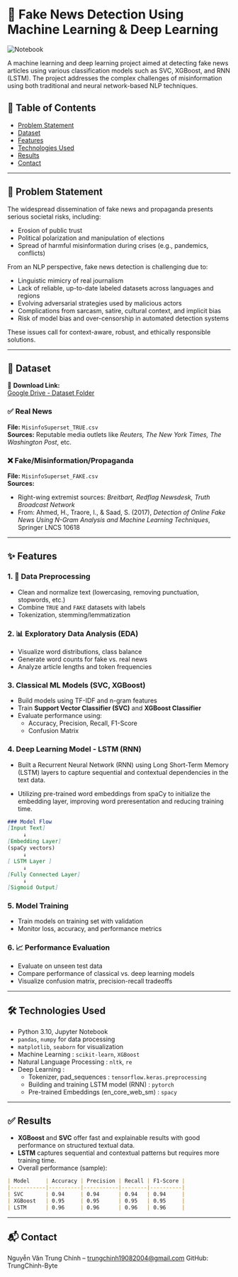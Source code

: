 # 📰 Fake News Detection Using Machine Learning & Deep Learning

![Notebook](https://img.shields.io/badge/Tool-Jupyter_Notebook-orange.svg)

A machine learning and deep learning project aimed at detecting fake news articles using various classification models such as SVC, XGBoost, and RNN (LSTM). The project addresses the complex challenges of misinformation using both traditional and neural network-based NLP techniques.


## 📂 Table of Contents
- [Problem Statement](#-problem-statement)
- [Dataset](#-dataset)
- [Features](#-features)
- [Technologies Used](#-technologies-used)
- [Results](#-results)
- [Contact](#-contact)

---

## 🧠 Problem Statement

The widespread dissemination of fake news and propaganda presents serious societal risks, including:

- Erosion of public trust
- Political polarization and manipulation of elections
- Spread of harmful misinformation during crises (e.g., pandemics, conflicts)

From an NLP perspective, fake news detection is challenging due to:

- Linguistic mimicry of real journalism
- Lack of reliable, up-to-date labeled datasets across languages and regions
- Evolving adversarial strategies used by malicious actors
- Complications from sarcasm, satire, cultural context, and implicit bias
- Risk of model bias and over-censorship in automated detection systems

These issues call for context-aware, robust, and ethically responsible solutions.

---

## 📁 Dataset

📎 **Download Link:**  
[Google Drive - Dataset Folder](https://drive.google.com/drive/folders/1mrX3vPKhEzxG96OCPpCeh9F8m_QKCM4z?usp=sharing)

### ✅ Real News  
**File:** `MisinfoSuperset_TRUE.csv`  
**Sources:** Reputable media outlets like *Reuters, The New York Times, The Washington Post*, etc.

### ❌ Fake/Misinformation/Propaganda  
**File:** `MisinfoSuperset_FAKE.csv`  
**Sources:**  
- Right-wing extremist sources: *Breitbart, Redflag Newsdesk, Truth Broadcast Network*  
- From: Ahmed, H., Traore, I., & Saad, S. (2017), *Detection of Online Fake News Using N-Gram Analysis and Machine Learning Techniques*, Springer LNCS 10618

---

## ✨ Features

### 1. 🧹 Data Preprocessing
- Clean and normalize text (lowercasing, removing punctuation, stopwords, etc.)
- Combine `TRUE` and `FAKE` datasets with labels
- Tokenization, stemming/lemmatization

### 2. 📊 Exploratory Data Analysis (EDA)
- Visualize word distributions, class balance
- Generate word counts for fake vs. real news
- Analyze article lengths and token frequencies

### 3. Classical ML Models (SVC, XGBoost)
- Build models using TF-IDF and n-gram features
- Train **Support Vector Classifier (SVC)** and **XGBoost Classifier**
- Evaluate performance using:
  - Accuracy, Precision, Recall, F1-Score
  - Confusion Matrix

### 4. Deep Learning Model - LSTM (RNN)

- Built a Recurrent Neural Network (RNN) using Long Short-Term Memory (LSTM) layers to capture sequential and contextual dependencies in the text data.

- Utilizing pre-trained word embeddings from spaCy to initialize the embedding layer, improving word preresentation and reducing training time.

```markdown
### Model Flow
[Input Text]
     ↓
[Embedding Layer]
(spaCy vectors)
     ↓
[ LSTM Layer ]
     ↓
[Fully Connected Layer]
     ↓
[Sigmoid Output]
```

### 5. Model Training
- Train models on training set with validation
- Monitor loss, accuracy, and performance metrics

### 6. 📈 Performance Evaluation
- Evaluate on unseen test data
- Compare performance of classical vs. deep learning models
- Visualize confusion matrix, precision-recall tradeoffs

---

## 🛠️ Technologies Used

- Python 3.10, Jupyter Notebook
- `pandas`, `numpy` for data processing
- `matplotlib`, `seaborn` for visualization
- Machine Learning : `scikit-learn`, `XGBoost`
- Natural Language Processing : `nltk`, `re`
- Deep Learning : 
  - Tokenizer, pad_sequences :  `tensorflow.keras.preprocessing`
  - Building and training LSTM model (RNN) : `pytorch`
  - Pre-trained Embeddings (en_core_web_sm) : `spacy` 
  
---

## ✅ Results

- **XGBoost** and **SVC** offer fast and explainable results with good performance on structured textual data.
- **LSTM** captures sequential and contextual patterns but requires more training time.
- Overall performance (sample):
  
```markdown
| Model     | Accuracy | Precision | Recall | F1-Score |
|-----------|----------|-----------|--------|----------|
| SVC       | 0.94     | 0.94      | 0.94   | 0.94     |
| XGBoost   | 0.95     | 0.95      | 0.95   | 0.95     |
| LSTM      | 0.96     | 0.96      | 0.96   | 0.96     |

```

---

## 📬 Contact
Nguyễn Văn Trung Chính – trungchinh19082004@gmail.com
GitHub: TrungChinh-Byte
